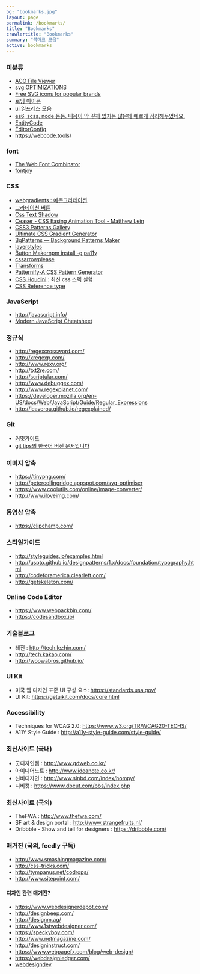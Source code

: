 ```yaml
---
bg: "bookmarks.jpg"
layout: page
permalink: /bookmarks/
title: "Bookmarks"
crawlertitle: "Bookmarks"
summary: "북마크 모음"
active: bookmarks
---
```


### 미분류
- [ACO File Viewer](https://aco-viewer.appspot.com/)
- [svg OPTIMIZATIONS](http://sketchmaster.com/svg-optimizer)
- [Free SVG icons for popular brands](https://simpleicons.org/)
- [로딩 아이콘](https://loading.io/spinner/)
- [ui 임프레스 모음](https://medium.muz.li/@usemuzli)
- [es6, scss, node 등등. 내용이 막 깊히 있지는 않은데 예쁘게 정리해두었네요.](http://poiemaweb.com/)
- [EntityCode](http://entitycode.com/)
- [EditorConfig](http://editorconfig.org/)
- https://webcode.tools/

### font
- [The Web Font Combinator](http://font-combinator.com/)
- [fontjoy](http://fontjoy.com/)

### CSS
- [webgradients : 예쁜그라데이션](https://webgradients.com/)
- [그라데이션 버튼](http://gradientbuttons.colorion.co/)
- [Css Text Shadow](http://www.wordpressthemeshock.com/css-text-shadow/)
- [Ceaser - CSS Easing Animation Tool - Matthew Lein](https://matthewlein.com/tools/ceaser)
- [CSS3 Patterns Gallery](http://lea.verou.me/css3patterns/)
- [Ultimate CSS Gradient Generator](http://www.colorzilla.com/gradient-editor/)
- [BgPatterns — Background Patterns Maker](http://bgpatterns.com/)
- [layerstyles](http://layerstyles.org/builder.html)
- [Button Makernpm install -g pa11y](https://css-tricks.com/examples/ButtonMaker/)
- [cssarrowplease](http://www.cssarrowplease.com/)
- [Transforms](http://westciv.com/tools/3Dtransforms/index.html)
- [Patternify-A CSS Pattern Generator](http://www.patternify.com/)
- [CSS Houdini](http://lab.iamvdo.me/houdini/) : 최신 css 스펙 실험
- [CSS Reference type](http://cssreference.io/)

### JavaScript
- http://javascript.info/
- [Modern JavaScript Cheatsheet](https://github.com/mbeaudru/modern-js-cheatsheet)

### 정규식
- http://regexcrossword.com/
- http://xregexp.com/
- http://www.rexv.org/
- http://txt2re.com/
- http://scriptular.com/
- http://www.debuggex.com/
- http://www.regexplanet.com/
- https://developer.mozilla.org/en-US/docs/Web/JavaScript/Guide/Regular_Expressions
- http://leaverou.github.io/regexplained/

### Git
- [커밋가이드](http://conventionalcommits.org/)
- [git tips의 한국어 버전 문서입니다](https://github.com/mingrammer/git-tips)

### 이미지 압축
- https://tinypng.com/
- http://petercollingridge.appspot.com/svg-optimiser
- https://www.coolutils.com/online/image-converter/
- http://www.iloveimg.com/

### 동영상 압축
- https://clipchamp.com/

### 스타일가이드
- http://styleguides.io/examples.html
- http://uspto.github.io/designpatterns/1.x/docs/foundation/typography.html
- http://codeforamerica.clearleft.com/
- http://getskeleton.com/

### Online Code Editor
- https://www.webpackbin.com/
- https://codesandbox.io/

### 기술블로그
- 레진 : http://tech.lezhin.com/
- http://tech.kakao.com/
- http://woowabros.github.io/

### UI Kit
- 미국 웹 디자인 표준 UI 구성 요소: https://standards.usa.gov/
- UI Kit: https://getuikit.com/docs/core.html

### Accessibility
- Techniques for WCAG 2.0: https://www.w3.org/TR/WCAG20-TECHS/
- A11Y Style Guide : http://a11y-style-guide.com/style-guide/

### 최신사이트 (국내)
- 굿디자인웹 : http://www.gdweb.co.kr/
- 아이디어노트 : http://www.ideanote.co.kr/
- 신비디자인 : http://www.sinbd.com/index/hompy/
- 디비컷 : https://www.dbcut.com/bbs/index.php

### 최신사이트 (국외)
- TheFWA : http://www.thefwa.com/
- SF art & design portal : http://www.strangefruits.nl/
- Dribbble - Show and tell for designers : https://dribbble.com/

### 매거진 (국외, feedly 구독)
- http://www.smashingmagazine.com/
- http://css-tricks.com/
- http://tympanus.net/codrops/
- http://www.sitepoint.com/

#### 디자인 관련 매거진?
- https://www.webdesignerdepot.com/
- http://designbeep.com/
- http://designm.ag/
- http://www.1stwebdesigner.com/
- https://speckyboy.com/
- http://www.netmagazine.com/
- http://designinstruct.com/
- https://www.webpagefx.com/blog/web-design/
- https://webdesignledger.com/
- [webdesigndev](http://www.webdesigndev.com/)
